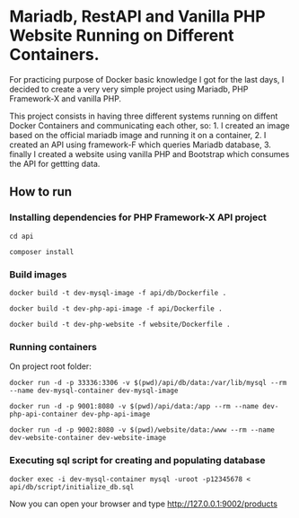 # Mariadb, RestAPI and Vanilla PHP Website Running on Different Containers. 

For practicing purpose of Docker basic knowledge I got for the last days, I decided to create a very very simple project using Mariadb, PHP Framework-X and vanilla PHP.

This project consists in having three different systems running on diffent Docker Containers and communicating each other, so:
    1. I created an image based on the official mariadb image and running it on a container,
    2. I created an API using framework-F which queries Mariadb database,
    3. finally I created a website using vanilla PHP and Bootstrap which consumes the API for gettting data.

## How to run

### Installing dependencies for PHP Framework-X API project
```
cd api
```
```
composer install
```

### Build images
```
docker build -t dev-mysql-image -f api/db/Dockerfile .
```
```
docker build -t dev-php-api-image -f api/Dockerfile .
```
```
docker build -t dev-php-website -f website/Dockerfile .
```

### Running containers

On project root folder:
```
docker run -d -p 33336:3306 -v $(pwd)/api/db/data:/var/lib/mysql --rm --name dev-mysql-container dev-mysql-image
```
```
docker run -d -p 9001:8080 -v $(pwd)/api/data:/app --rm --name dev-php-api-container dev-php-api-image
```
```
docker run -d -p 9002:8080 -v $(pwd)/website/data:/www --rm --name dev-website-container dev-website-image
```

### Executing sql script for creating and populating database
```
docker exec -i dev-mysql-container mysql -uroot -p12345678 < api/db/script/initialize_db.sql
```


Now you can open your browser and type http://127.0.0.1:9002/products 
